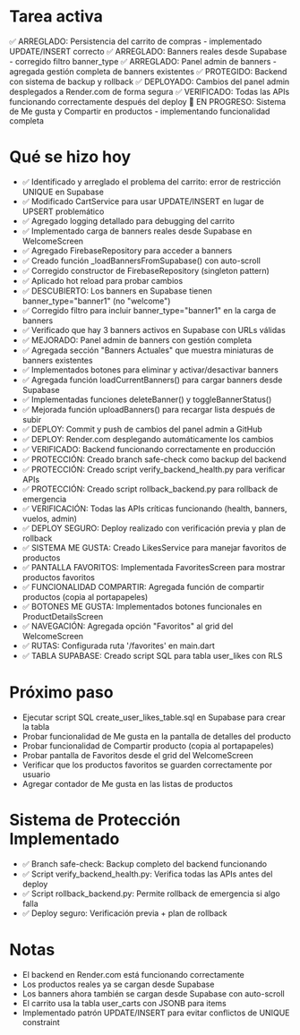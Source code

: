# Tarea activa
✅ ARREGLADO: Persistencia del carrito de compras - implementado UPDATE/INSERT correcto
✅ ARREGLADO: Banners reales desde Supabase - corregido filtro banner_type
✅ ARREGLADO: Panel admin de banners - agregada gestión completa de banners existentes
✅ PROTEGIDO: Backend con sistema de backup y rollback
✅ DEPLOYADO: Cambios del panel admin desplegados a Render.com de forma segura
✅ VERIFICADO: Todas las APIs funcionando correctamente después del deploy
🔄 EN PROGRESO: Sistema de Me gusta y Compartir en productos - implementando funcionalidad completa

# Qué se hizo hoy
- ✅ Identificado y arreglado el problema del carrito: error de restricción UNIQUE en Supabase
- ✅ Modificado CartService para usar UPDATE/INSERT en lugar de UPSERT problemático
- ✅ Agregado logging detallado para debugging del carrito
- ✅ Implementado carga de banners reales desde Supabase en WelcomeScreen
- ✅ Agregado FirebaseRepository para acceder a banners
- ✅ Creado función _loadBannersFromSupabase() con auto-scroll
- ✅ Corregido constructor de FirebaseRepository (singleton pattern)
- ✅ Aplicado hot reload para probar cambios
- ✅ DESCUBIERTO: Los banners en Supabase tienen banner_type="banner1" (no "welcome")
- ✅ Corregido filtro para incluir banner_type="banner1" en la carga de banners
- ✅ Verificado que hay 3 banners activos en Supabase con URLs válidas
- ✅ MEJORADO: Panel admin de banners con gestión completa
- ✅ Agregada sección "Banners Actuales" que muestra miniaturas de banners existentes
- ✅ Implementados botones para eliminar y activar/desactivar banners
- ✅ Agregada función loadCurrentBanners() para cargar banners desde Supabase
- ✅ Implementadas funciones deleteBanner() y toggleBannerStatus()
- ✅ Mejorada función uploadBanners() para recargar lista después de subir
- ✅ DEPLOY: Commit y push de cambios del panel admin a GitHub
- ✅ DEPLOY: Render.com desplegando automáticamente los cambios
- ✅ VERIFICADO: Backend funcionando correctamente en producción
- ✅ PROTECCIÓN: Creado branch safe-check como backup del backend
- ✅ PROTECCIÓN: Creado script verify_backend_health.py para verificar APIs
- ✅ PROTECCIÓN: Creado script rollback_backend.py para rollback de emergencia
- ✅ VERIFICACIÓN: Todas las APIs críticas funcionando (health, banners, vuelos, admin)
- ✅ DEPLOY SEGURO: Deploy realizado con verificación previa y plan de rollback
- ✅ SISTEMA ME GUSTA: Creado LikesService para manejar favoritos de productos
- ✅ PANTALLA FAVORITOS: Implementada FavoritesScreen para mostrar productos favoritos
- ✅ FUNCIONALIDAD COMPARTIR: Agregada función de compartir productos (copia al portapapeles)
- ✅ BOTONES ME GUSTA: Implementados botones funcionales en ProductDetailsScreen
- ✅ NAVEGACIÓN: Agregada opción "Favoritos" al grid del WelcomeScreen
- ✅ RUTAS: Configurada ruta '/favorites' en main.dart
- ✅ TABLA SUPABASE: Creado script SQL para tabla user_likes con RLS

# Próximo paso
- Ejecutar script SQL create_user_likes_table.sql en Supabase para crear la tabla
- Probar funcionalidad de Me gusta en la pantalla de detalles del producto
- Probar funcionalidad de Compartir producto (copia al portapapeles)
- Probar pantalla de Favoritos desde el grid del WelcomeScreen
- Verificar que los productos favoritos se guarden correctamente por usuario
- Agregar contador de Me gusta en las listas de productos

# Sistema de Protección Implementado
- ✅ Branch safe-check: Backup completo del backend funcionando
- ✅ Script verify_backend_health.py: Verifica todas las APIs antes del deploy
- ✅ Script rollback_backend.py: Permite rollback de emergencia si algo falla
- ✅ Deploy seguro: Verificación previa + plan de rollback

# Notas
- El backend en Render.com está funcionando correctamente
- Los productos reales ya se cargan desde Supabase
- Los banners ahora también se cargan desde Supabase con auto-scroll
- El carrito usa la tabla user_carts con JSONB para items
- Implementado patrón UPDATE/INSERT para evitar conflictos de UNIQUE constraint
